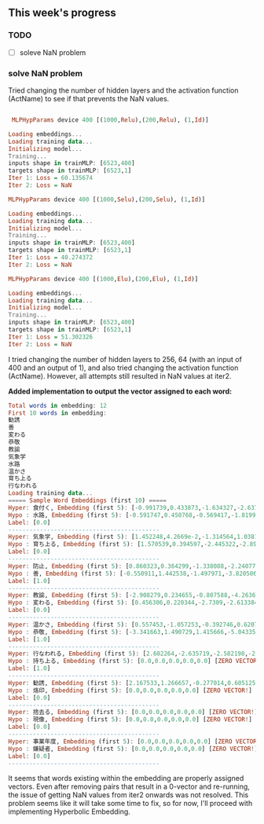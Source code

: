 ## This week's progress

### TODO
- [ ] soleve NaN problem

### solve NaN problem
Tried changing the number of hidden layers and the activation function (ActName) to see if that prevents the NaN values.

```haskell

 MLPHypParams device 400 [(1000,Relu),(200,Relu), (1,Id)]

Loading embeddings...
Loading training data...
Initializing model...
Training...
inputs shape in trainMLP: [6523,400]
targets shape in trainMLP: [6523,1]
Iter 1: Loss = 60.135674
Iter 2: Loss = NaN
```

```haskell
MLPHypParams device 400 [(1000,Selu),(200,Selu), (1,Id)]

Loading embeddings...
Loading training data...
Initializing model...
Training...
inputs shape in trainMLP: [6523,400]
targets shape in trainMLP: [6523,1]
Iter 1: Loss = 40.274372
Iter 2: Loss = NaN
```

```haskell
MLPHypParams device 400 [(1000,Elu),(200,Elu), (1,Id)]

Loading embeddings...
Loading training data...
Initializing model...
Training...
inputs shape in trainMLP: [6523,400]
targets shape in trainMLP: [6523,1]
Iter 1: Loss = 51.302326
Iter 2: Loss = NaN
```
I tried changing the number of hidden layers to 256, 64 (with an input of 400 and an output of 1), and also tried changing the activation function (ActName). However, all attempts still resulted in NaN values at iter2.


**Added implementation to output the vector assigned to each word:** 
```haskell
Total words in embedding: 12
First 10 words in embedding:
勧誘
善
変わる
恭敬
教諭
気象学
水路
温かさ
育ち上る
行なわれる
Loading training data...
===== Sample Word Embeddings (first 10) =====
Hyper: 食付く, Embedding (first 5): [-0.991739,0.433873,-1.634327,-2.637119,1.87341]
Hypo : 水路, Embedding (first 5): [-0.591747,0.450768,-0.569417,-1.819948,1.233053]
Label: [0.0]
-------------------------------------------
Hyper: 気象学, Embedding (first 5): [1.452248,4.2669e-2,-1.314564,1.0381e-2,2.714643]
Hypo : 育ち上る, Embedding (first 5): [1.570539,0.394597,-2.445322,-2.895358,1.70258]
Label: [0.0]
-------------------------------------------
Hyper: 防止, Embedding (first 5): [0.860323,0.364299,-1.338088,-2.240771,1.269506]
Hypo : 善, Embedding (first 5): [-0.550911,1.442538,-1.497971,-3.820506,-0.579182]
Label: [1.0]
-------------------------------------------
Hyper: 教諭, Embedding (first 5): [-2.908279,0.234655,-0.807588,-4.26368,2.062142]
Hypo : 変わる, Embedding (first 5): [0.456306,0.220344,-2.7309,-2.613384,1.505659]
Label: [0.0]
-------------------------------------------
Hyper: 温かさ, Embedding (first 5): [0.557453,-1.057253,-0.392746,0.620759,0.986158]
Hypo : 恭敬, Embedding (first 5): [-3.341663,1.490729,1.415666,-5.043354,2.632028]
Label: [1.0]
-------------------------------------------
Hyper: 行なわれる, Embedding (first 5): [2.602264,-2.635719,-2.582198,-2.742836,-1.908443]
Hypo : 持ち上る, Embedding (first 5): [0.0,0.0,0.0,0.0,0.0] [ZERO VECTOR!]
Label: [1.0]
-------------------------------------------
Hyper: 勧誘, Embedding (first 5): [2.167533,1.266657,-0.277014,0.605125,4.747177]
Hypo : 烙印, Embedding (first 5): [0.0,0.0,0.0,0.0,0.0] [ZERO VECTOR!]
Label: [0.0]
-------------------------------------------
Hyper: 捨去る, Embedding (first 5): [0.0,0.0,0.0,0.0,0.0] [ZERO VECTOR!]
Hypo : 現像, Embedding (first 5): [0.0,0.0,0.0,0.0,0.0] [ZERO VECTOR!]
Label: [0.0]
-------------------------------------------
Hyper: 事業年度, Embedding (first 5): [0.0,0.0,0.0,0.0,0.0] [ZERO VECTOR!]
Hypo : 嫌疑者, Embedding (first 5): [0.0,0.0,0.0,0.0,0.0] [ZERO VECTOR!]
Label: [0.0]
-------------------------------------------
```

It seems that words existing within the embedding are properly assigned vectors. Even after removing pairs that result in a 0-vector and re-running, the issue of getting NaN values from iter2 onwards was not resolved. This problem seems like it will take some time to fix, so for now, I'll proceed with implementing Hyperbolic Embedding.
